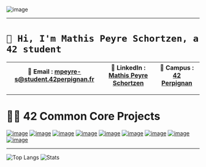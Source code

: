 ![image](https://mathis.peyre.info/assets/banner.gif)

---

# `👋 Hi, I'm Mathis Peyre Schortzen, a 42 student`

| 📧 Email : [mpeyre-s@student.42perpignan.fr](mailto:mpeyre-s@student.42perpignan.fr) | 🔗 LinkedIn : [Mathis Peyre Schortzen](https://www.linkedin.com/in/mathis-peyre-schortzen/) | 🏫 Campus : [42 Perpignan](https://42perpignan.fr) |
| --- | --- | --- |
---

# 🧑‍🎓 42 Common Core Projects

[![image](https://mathis.peyre.info/assets/libft.png)](https://github.com/mpeyre-s/42-libft)
[![image](https://mathis.peyre.info/assets/ft_printf.png)](https://github.com/mpeyre-s/42-printf)
[![image](https://mathis.peyre.info/assets/get_next_line.png)](https://github.com/mpeyre-s/42-get_next_line)
[![image](https://mathis.peyre.info/assets/born2beroot.png)](https://github.com/mpeyre-s/42-born2beroot)
[![image](https://mathis.peyre.info/assets/fractol.png)](https://github.com/mpeyre-s/42-fract_ol)
[![image](https://mathis.peyre.info/assets/minitalk.png)](https://github.com/mpeyre-s/42-minitalk)
[![image](https://mathis.peyre.info/assets/push_swap.png)](https://github.com/mpeyre-s/42-push_swap)
[![image](https://mathis.peyre.info/assets/philosophers.png)](https://github.com/mpeyre-s/42-philosophers)
[![image](https://mathis.peyre.info/assets/minishell.png)](https://github.com/mpeyre-s/42-minishell)

---

![Top Langs](https://github-readme-stats.vercel.app/api/top-langs/?username=mpeyre-s&layout=donut&theme=tokyonight)
![Stats](https://github-readme-stats.vercel.app/api?username=mpeyre-s&show_icons=true&theme=tokyonight)
